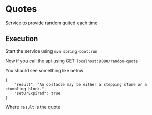 # Quotes

Service to provide random quited each time

## Execution
Start the service using `mvn spring-boot:run`

Now if you call the api using GET `localhost:8080/random-quote`

You should see something like below

```
{
    "result": "An obstacle may be either a stepping stone or a stumbling block.",
    "setOrExpired": true
}

```

Where `result` is the quote